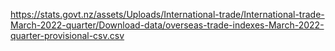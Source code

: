https://stats.govt.nz/assets/Uploads/International-trade/International-trade-March-2022-quarter/Download-data/overseas-trade-indexes-March-2022-quarter-provisional-csv.csv

